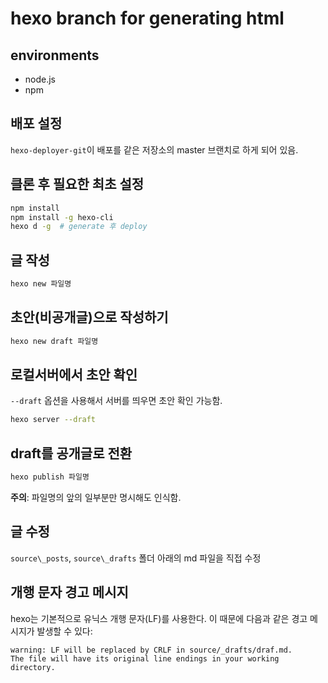 # hexo branch for generating html

## environments
- node.js
- npm

## 배포 설정
`hexo-deployer-git`이 배포를 같은 저장소의 master 브랜치로 하게 되어 있음.

## 클론 후 필요한 최초 설정
```bash
npm install
npm install -g hexo-cli
hexo d -g  # generate 후 deploy
```

## 글 작성
```bash
hexo new 파일명
```

## 초안(비공개글)으로 작성하기
```bash
hexo new draft 파일명
```

## 로컬서버에서 초안 확인
`--draft` 옵션을 사용해서 서버를 띄우면 초안 확인 가능함.
```bash
hexo server --draft
```

## draft를 공개글로 전환
```bash
hexo publish 파일명
```
**주의**: 파일명의 앞의 일부분만 명시해도 인식함. 

## 글 수정
`source\_posts`, `source\_drafts` 폴더 아래의 md 파일을 직접 수정

## 개행 문자 경고 메시지
hexo는 기본적으로 유닉스 개행 문자(LF)를 사용한다. 이 때문에 다음과 같은 경고 메시지가 발생할 수 있다:
```
warning: LF will be replaced by CRLF in source/_drafts/draf.md.
The file will have its original line endings in your working directory.
```
